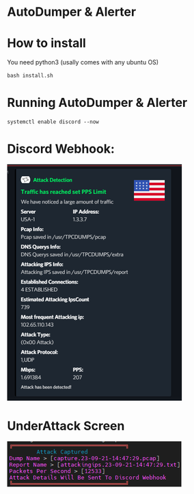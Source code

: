 # AutoDumper & Alerter

# How to install
You need python3 (usally comes with any ubuntu OS)
```
bash install.sh
```
# Running AutoDumper & Alerter
```
systemctl enable discord --now
```

# Discord Webhook:
![image](img/discord.png)

# UnderAttack Screen
![image](img/terminal.png)


